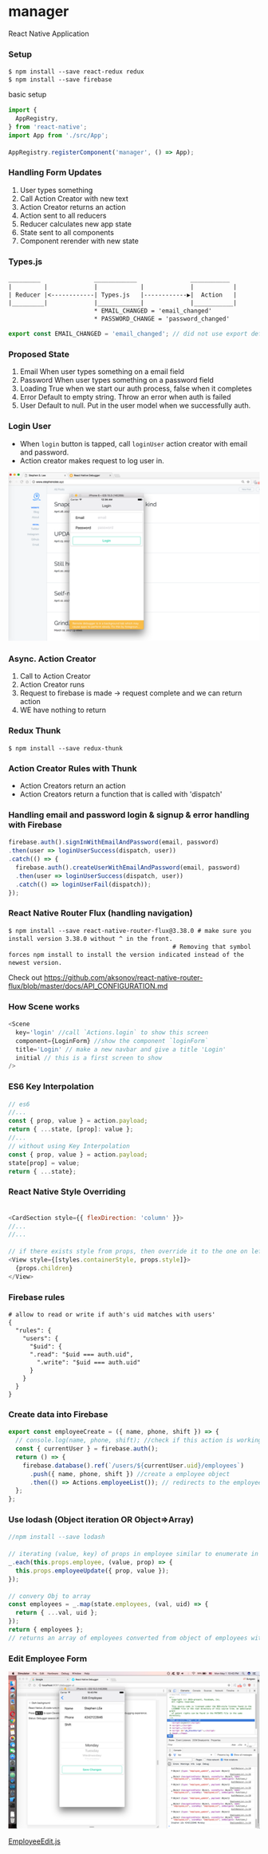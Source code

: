 # manager
React Native Application

### Setup
```
$ npm install --save react-redux redux
$ npm install --save firebase
```

basic setup
```js
import {
  AppRegistry,
} from 'react-native';
import App from './src/App';

AppRegistry.registerComponent('manager', () => App);
```

### Handling Form Updates
1. User types something
2. Call Action Creator with new text
3. Action Creator returns an action
4. Action sent to all reducers
5. Reducer calculates new app state
6. State sent to all components
7. Component rerender with new state

### Types.js
```
_________               ____________               ___________
|         |             |            |             |           |
| Reducer |<------------| Types.js   |------------▶|  Action   |
|_________|             |____________|             |___________|
                        * EMAIL_CHANGED = 'email_changed'
                        * PASSWORD_CHANGE = 'password_changed'
```

```js
export const EMAIL_CHANGED = 'email_changed'; // did not use export default because there are many other types that will be exported in a file.
```

### Proposed State
1. Email
When user types something on a email field
2. Password
When user types something on a password field
3. Loading
True when we start our auth process, false when it completes
4. Error
Default to empty string. Throw an error when auth is failed
5. User
Default to null. Put in the user model when we successfully auth.

### Login User
* When `login` button is tapped, call `loginUser` action creator with email and password.
* Action creator makes request to log user in.

![alt text](demo/loginform.png "login form")

### Async. Action Creator
1. Call to Action Creator
2. Action Creator runs
3. Request to firebase is made -> request complete and we can return action
4. WE have nothing to return  

### Redux Thunk
```
$ npm install --save redux-thunk
```

### Action Creator Rules with Thunk
* Action Creators return an action
* Action Creators return a function that is called with 'dispatch'

### Handling email and password login & signup & error handling with Firebase
```js
firebase.auth().signInWithEmailAndPassword(email, password)
.then(user => loginUserSuccess(dispatch, user))
.catch(() => {
  firebase.auth().createUserWithEmailAndPassword(email, password)
  .then(user => loginUserSuccess(dispatch, user))
  .catch(() => loginUserFail(dispatch));
});
```

### React Native Router Flux (handling navigation)
```
$ npm install --save react-native-router-flux@3.38.0 # make sure you install version 3.38.0 without ^ in the front.
                                              # Removing that symbol forces npm install to install the version indicated instead of the newest version.

```

Check out https://github.com/aksonov/react-native-router-flux/blob/master/docs/API_CONFIGURATION.md

### How Scene works
```js
<Scene
  key='login' //call `Actions.login` to show this screen
  component={LoginForm} //show the component `loginForm`
  title='Login' // make a new navbar and give a title 'Login'
  initial // this is a first screen to show
/>
```
### ES6 Key Interpolation
```js
// es6
//...
const { prop, value } = action.payload;
return { ...state, [prop]: value };
//...
// without using Key Interpolation
const { prop, value } = action.payload;
state[prop] = value;
return { ...state};
```

### React Native Style Overriding
```js

<CardSection style={{ flexDirection: 'column' }}>
//...
//...

// if there exists style from props, then override it to the one on left inside the array.
<View style={[styles.containerStyle, props.style]}>
  {props.children}
</View>
```

### Firebase rules
```
# allow to read or write if auth's uid matches with users'
{
  "rules": {
    "users": {
      "$uid": {
      ".read": "$uid === auth.uid",
    	".write": "$uid === auth.uid"
      }
    }
  }
}
```
### Create data into Firebase
```js
export const employeeCreate = ({ name, phone, shift }) => {
  // console.log(name, phone, shift); //check if this action is working.
  const { currentUser } = firebase.auth();
  return () => {
    firebase.database().ref(`/users/${currentUser.uid}/employees`)
      .push({ name, phone, shift }) //create a employee object
      .then(() => Actions.employeeList()); // redirects to the employeeList
  };
};
```

### Use lodash (Object iteration OR Object=>Array)
```js
//npm install --save lodash

// iterating (value, key) of props in employee similar to enumerate in Python
_.each(this.props.employee, (value, prop) => {
  this.props.employeeUpdate({ prop, value });
});

// convery Obj to array
const employees = _.map(state.employees, (val, uid) => {
  return { ...val, uid };
});
return { employees };
// returns an array of employees converted from object of employees with uids


```

### Edit Employee Form
![alt text](demo/editEmployeeForm.png "edit form")

[EmployeeEdit.js](manager/src/components/EmployeeEdit.js)
